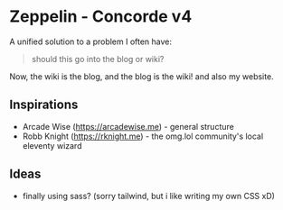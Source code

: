# Zeppelin - Concorde v4

A unified solution to a problem I often have:

> should this go into the blog or wiki?

Now, the wiki is the blog, and the blog is the wiki! and also my website.

## Inspirations

- Arcade Wise (https://arcadewise.me) - general structure
- Robb Knight (https://rknight.me) - the omg.lol community's local eleventy wizard

## Ideas
- finally using sass? (sorry tailwind, but i like writing my own CSS xD)